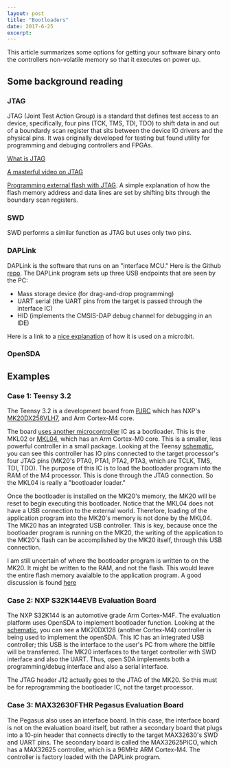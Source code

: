 ```yaml
---
layout: post
title: "Bootloaders"
date: 2017-6-25
excerpt:
---
```


This article summarizes some options for getting your software binary onto the controllers non-volatile memory so that it executes on power up.

## Some background reading

### JTAG

JTAG (Joint Test Action Group) is a standard that defines test access to an device, specifically, four pins (TCK, TMS, TDI, TDO) to shift data in and out of a boundardy scan register that sits between the device IO drivers and the physical pins. It was originally developed for testing but found utility for programming and debuging controllers and FPGAs.

[What is JTAG](https://www.xjtag.com/about-jtag/what-is-jtag/)

[A masterful video on JTAG](https://m.youtube.com/watch?v=TlWlLeC5BUs)

[Programming external flash with JTAG](https://www.intellitech.com/products/eclipseboundaryscanflash.asp). A simple explanation of how the flash memory address and data lines are set by shifting bits through the boundary scan registers.

### SWD

SWD performs a similar function as JTAG but uses only two pins.

### DAPLink

DAPLink is the software that runs on an "interface MCU." Here is the Github [repo](https://github.com/mbedmicro/DAPLink). The DAPLink program sets up three USB endpoints that are seen by the PC:
* Mass storage device (for drag-and-drop programming)
* UART serial (the UART pins from the target is passed through the interface IC)
* HID (implements the CMSIS-DAP debug channel for debugging in an IDE)

Here is a link to a [nice explanation](http://tech.microbit.org/software/daplink-interface/) of how it is used on a micro:bit.

### OpenSDA



## Examples

### Case 1: Teensy 3.2

The Teensy 3.2 is a development board from [PJRC](https://www.pjrc.com/store/teensy32.html) which has NXP's [MK20DX256VLH7](http://www.nxp.com/docs/en/data-sheet/K20P64M72SF1.pdf), and Arm Cortex-M4 core.

The board [uses another microcontroller](https://www.pjrc.com/store/ic_mkl02.html) IC as a bootloader. This is the MKL02 or [MKL04](http://cache.freescale.com/files/32bit/doc/data_sheet/KL04P48M48SF1.pdf), which has an Arm Cortex-M0 core. This is a smaller, less powerful controller in a small package. Looking at the Teensy [schematic](https://www.pjrc.com/teensy/schematic.html), you can see this controller has IO pins connected to the target processor's four JTAG pins (MK20's PTA0, PTA1, PTA2, PTA3, which are TCLK, TMS, TDI, TDO). The purpose of this IC is to load the bootloader program into the RAM of the M4 processor. This is done through the JTAG connection. So the MKL04 is really a "bootloader loader."

Once the bootloader is installed on the MK20's memory, the MK20 will be reset to begin executing this bootloader. Notice that the MKL04 does not have a USB connection to the external world. Therefore, loading of the application program into the MK20's memory is not done by the MKL04. The MK20 has an integrated USB controller. This is key, because once the bootloader program is running on the MK20, the writing of the application to the MK20's flash can be accomplished by the MK20 itself, through this USB connection.

I am still uncertain of where the bootloader program is written to on the MK20. It might be written to the RAM, and not the flash. This would leave the entire flash memory avaialble to the application program. A good discussion is found [here](https://na01.safelinks.protection.outlook.com/?url=https%3A%2F%2Fforum.pjrc.com%2Fthreads%2F33341-Bootloader-sequence&data=01%7C01%7Cmike.montague%40maximintegrated.com%7Cd48280f70c324ddc197508d4c49b835a%7Cfbd909dfea694788a554f24b7854ad03%7C0&sdata=K%2Fc2b5aQFtDQ%2Fs1koLRnXO9pYrKGJUdgFTJJwwkSwis%3D&reserved=0)

### Case 2: NXP S32K144EVB Evaluation Board

The NXP S32K144 is an automotive grade Arm Cortex-M4F. The evaluation platform uses OpenSDA to implement bootloader function. Looking at the [schematic](http://cache.nxp.com/downloads/en/schematics/S32K144EVB-SCH.pdf?fsrch=1&sr=3&pageNum=1), you can see a MK20DX128 (another Cortex-M4) controller is being used to implement the openSDA. This IC has an integrated USB controller; this USB is the interface to the user's PC from where the bitfile will be transferred. The MK20 interfaces to the target controller with SWD interface and also the UART. Thus, open SDA implements both a programming/debug interface and also a serial interface.

The JTAG header J12 actually goes to the JTAG of the MK20. So this must be for reprogramming the bootloader IC, not the target processor.

### Case 3: MAX32630FTHR Pegasus Evaluation Board

The Pegasus also uses an interface board. In this case, the interface board is not on the evaluation board itself, but rather a secondary board that plugs into a 10-pin header that connects directly to the target MAX32630's SWD and UART pins. The secondary board is called the MAX32625PICO, which has a MAX32625 controller, which is a 96MHz ARM Cortex-M4. The controller is factory loaded with the DAPLink program.

